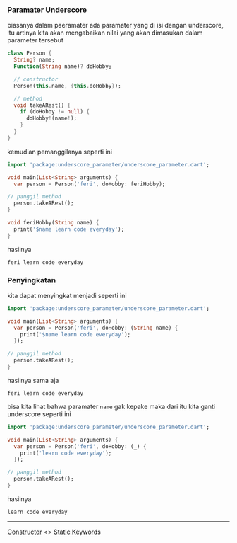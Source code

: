 ### Paramater Underscore

biasanya dalam paeramater ada paramater yang di isi dengan underscore, itu artinya kita akan mengabaikan nilai yang akan dimasukan dalam parameter tersebut

```dart
class Person {
  String? name;
  Function(String name)? doHobby;

  // constructor
  Person(this.name, {this.doHobby});

  // method
  void takeARest() {
    if (doHobby != null) {
      doHobby!(name!);
    }
  }
}
```

kemudian pemanggilanya seperti ini

```dart
import 'package:underscore_parameter/underscore_parameter.dart';

void main(List<String> arguments) {
  var person = Person('feri', doHobby: feriHobby);

// panggil method
  person.takeARest();
}

void feriHobby(String name) {
  print('$name learn code everyday');
}
```

hasilnya

```
feri learn code everyday
```

### Penyingkatan

kita dapat menyingkat menjadi seperti ini

```dart
import 'package:underscore_parameter/underscore_parameter.dart';

void main(List<String> arguments) {
  var person = Person('feri', doHobby: (String name) {
    print('$name learn code everyday');
  });

// panggil method
  person.takeARest();
}
```

hasilnya sama aja

```
feri learn code everyday
```

bisa kita lihat bahwa paramater `name` gak kepake maka dari itu kita ganti underscore seperti ini

```dart
import 'package:underscore_parameter/underscore_parameter.dart';

void main(List<String> arguments) {
  var person = Person('feri', doHobby: (_) {
    print('learn code everyday');
  });

// panggil method
  person.takeARest();
}
```

hasilnya

```
learn code everyday
```

---
[Constructor](../constructors/README.md)  <>  [Static Keywords](../static_keywords/README.md)
